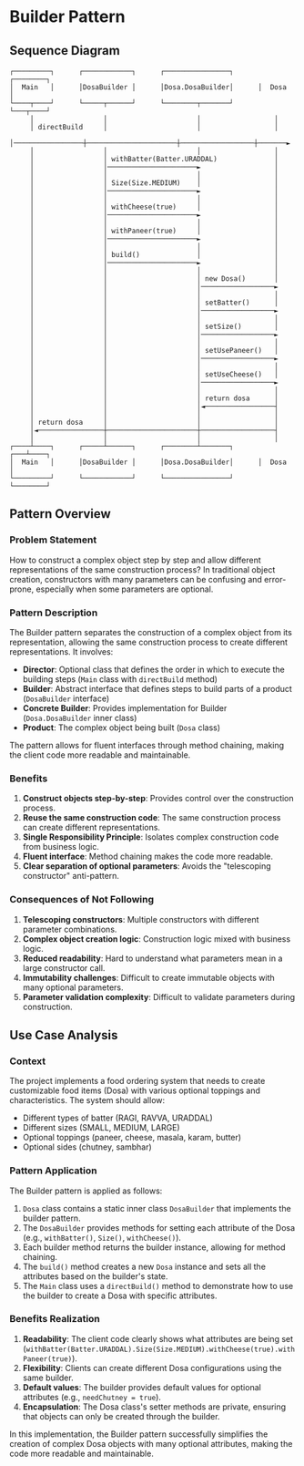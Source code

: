 # Builder Pattern

## Sequence Diagram

```
┌─────────┐      ┌────────────┐      ┌────────────────┐      ┌────────┐
│  Main   │      │DosaBuilder │      │Dosa.DosaBuilder│      │  Dosa  │
└────┬────┘      └─────┬──────┘      └────────┬───────┘      └───┬────┘
     │                 │                      │                  │
     │ directBuild     │                      │                  │
     │─────────────────┼──────────────────────┼──────────────────┼───────►
     │                 │                      │                  │
     │                 │ withBatter(Batter.URADDAL)              │
     │                 │──────────────────────►                  │
     │                 │                      │                  │
     │                 │ Size(Size.MEDIUM)    │                  │
     │                 │──────────────────────►                  │
     │                 │                      │                  │
     │                 │ withCheese(true)     │                  │
     │                 │──────────────────────►                  │
     │                 │                      │                  │
     │                 │ withPaneer(true)     │                  │
     │                 │──────────────────────►                  │
     │                 │                      │                  │
     │                 │ build()              │                  │
     │                 │──────────────────────►                  │
     │                 │                      │                  │
     │                 │                      │ new Dosa()       │
     │                 │                      │──────────────────►
     │                 │                      │                  │
     │                 │                      │ setBatter()      │
     │                 │                      │──────────────────►
     │                 │                      │                  │
     │                 │                      │ setSize()        │
     │                 │                      │──────────────────►
     │                 │                      │                  │
     │                 │                      │ setUsePaneer()   │
     │                 │                      │──────────────────►
     │                 │                      │                  │
     │                 │                      │ setUseCheese()   │
     │                 │                      │──────────────────►
     │                 │                      │                  │
     │                 │                      │ return dosa      │
     │                 │                      │◄─────────────────┤
     │                 │                      │                  │
     │ return dosa     │                      │                  │
     │◄────────────────┼──────────────────────┼──────────────────┤
     │                 │                      │                  │
┌────┴────┐      ┌─────┴──────┐      ┌────────┴───────┐      ┌───┴────┐
│  Main   │      │DosaBuilder │      │Dosa.DosaBuilder│      │  Dosa  │
└─────────┘      └────────────┘      └────────────────┘      └────────┘
```

## Pattern Overview

### Problem Statement
How to construct a complex object step by step and allow different representations of the same construction process? In traditional object creation, constructors with many parameters can be confusing and error-prone, especially when some parameters are optional.

### Pattern Description
The Builder pattern separates the construction of a complex object from its representation, allowing the same construction process to create different representations. It involves:

- **Director**: Optional class that defines the order in which to execute the building steps (`Main` class with `directBuild` method)
- **Builder**: Abstract interface that defines steps to build parts of a product (`DosaBuilder` interface)
- **Concrete Builder**: Provides implementation for Builder (`Dosa.DosaBuilder` inner class)
- **Product**: The complex object being built (`Dosa` class)

The pattern allows for fluent interfaces through method chaining, making the client code more readable and maintainable.

### Benefits
1. **Construct objects step-by-step**: Provides control over the construction process.
2. **Reuse the same construction code**: The same construction process can create different representations.
3. **Single Responsibility Principle**: Isolates complex construction code from business logic.
4. **Fluent interface**: Method chaining makes the code more readable.
5. **Clear separation of optional parameters**: Avoids the "telescoping constructor" anti-pattern.

### Consequences of Not Following
1. **Telescoping constructors**: Multiple constructors with different parameter combinations.
2. **Complex object creation logic**: Construction logic mixed with business logic.
3. **Reduced readability**: Hard to understand what parameters mean in a large constructor call.
4. **Immutability challenges**: Difficult to create immutable objects with many optional parameters.
5. **Parameter validation complexity**: Difficult to validate parameters during construction.

## Use Case Analysis

### Context
The project implements a food ordering system that needs to create customizable food items (Dosa) with various optional toppings and characteristics. The system should allow:
- Different types of batter (RAGI, RAVVA, URADDAL)
- Different sizes (SMALL, MEDIUM, LARGE)
- Optional toppings (paneer, cheese, masala, karam, butter)
- Optional sides (chutney, sambhar)

### Pattern Application
The Builder pattern is applied as follows:
1. `Dosa` class contains a static inner class `DosaBuilder` that implements the builder pattern.
2. The `DosaBuilder` provides methods for setting each attribute of the Dosa (e.g., `withBatter()`, `Size()`, `withCheese()`).
3. Each builder method returns the builder instance, allowing for method chaining.
4. The `build()` method creates a new `Dosa` instance and sets all the attributes based on the builder's state.
5. The `Main` class uses a `directBuild()` method to demonstrate how to use the builder to create a Dosa with specific attributes.

### Benefits Realization
1. **Readability**: The client code clearly shows what attributes are being set (`withBatter(Batter.URADDAL).Size(Size.MEDIUM).withCheese(true).withPaneer(true)`).
2. **Flexibility**: Clients can create different Dosa configurations using the same builder.
3. **Default values**: The builder provides default values for optional attributes (e.g., `needChutney = true`).
4. **Encapsulation**: The Dosa class's setter methods are private, ensuring that objects can only be created through the builder.

In this implementation, the Builder pattern successfully simplifies the creation of complex Dosa objects with many optional attributes, making the code more readable and maintainable.
